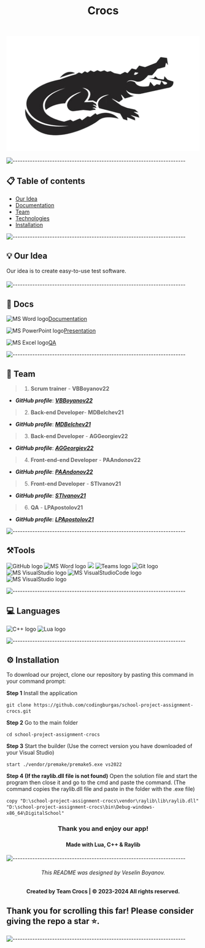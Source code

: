 <h1 align="center">Crocs</h1>
<br>
<p align="center">
  <img src="DigitalSchool/assets/crocs-logo.png">
</p>

![----------------------------------------------------------------------](https://raw.githubusercontent.com/andreasbm/readme/master/assets/lines/rainbow.png)
 
## 📋 Table of contents
  - [Our Idea](#idea)
  - [Documentation](#docs)
  - [Team](#collaborators)
  - [Technologies](#technologies)
  - [Installation](#install)

![----------------------------------------------------------------------](https://raw.githubusercontent.com/andreasbm/readme/master/assets/lines/rainbow.png)
 
## 💡 Our Idea <a name="idea"></a>
Our idea is to create easy-to-use test software.
#### 

![----------------------------------------------------------------------](https://raw.githubusercontent.com/andreasbm/readme/master/assets/lines/rainbow.png)

## 📄 Docs <a name="docs"></a>

<img src="https://img.icons8.com/fluency/48/000000/microsoft-word-2019.png" alt="MS Word logo" width=20px />[Documentation](https://github.com/codingburgas/school-project-assignment-crocs/raw/main/DigitalSchool%20documents/DocumentationCrocs.docx)

<img src="https://img.icons8.com/fluency/48/000000/microsoft-powerpoint-2019.png" alt="MS PowerPoint logo" width=20px >[Presentation](https://github.com/codingburgas/school-project-assignment-crocs/raw/main/DigitalSchool%20documents/CrocsPresentation.pptx)

<img src="https://img.icons8.com/fluency/48/000000/microsoft-excel-2019.png" alt="MS Excel logo" width=20px >[QA](https://github.com/codingburgas/school-project-assignment-crocs/blob/main/DigitalSchool%20documents/QA_Crocs.xlsx)

![----------------------------------------------------------------------](https://raw.githubusercontent.com/andreasbm/readme/master/assets/lines/rainbow.png)
 
## 🌱 Team <a name="collaborators"></a>
> 1. **Scrum trainer**	- **VBBoyanov22** 
   - ***GitHub profile***: [***VBBoyanov22***](https://github.com/VBBoyanov22)	
> 2. **Back-end Developer**- **MDBelchev21**	
   - ***GitHub profile***: [***MDBelchev21***](https://github.com/MDBelchev21)	
> 3. **Back-end Developer** - **AGGeorgiev22** 	
   - ***GitHub profile***: [***AGGeorgiev22***](https://github.com/AGGeorgiev22)
> 4. **Front-end-end Developer** - **PAAndonov22**	
   - ***GitHub profile***: [***PAAndonov22***](https://github.com/PAAndonov22)
> 5. **Front-end Developer** - **STIvanov21**	
   - ***GitHub profile***: [***STIvanov21***](https://github.com/STIvanov21)
> 6. **QA** - **LPApostolov21**	
   - ***GitHub profile***: [***LPApostolov21***](https://github.com/LPApostolov21)
   
![----------------------------------------------------------------------](https://raw.githubusercontent.com/andreasbm/readme/master/assets/lines/rainbow.png)

## ⚒️Tools  <a name="technologies"></a>
<p align="left">
  <img src="https://raw.githubusercontent.com/sbivanov22/baklava/main/assets/icons/gitHubIcon.png" alt="GitHub logo" width=48px>
<img src="https://img.icons8.com/fluency/48/000000/microsoft-word-2019.png" alt="MS Word logo" width=48px />
<img src="https://img.icons8.com/fluency/48/000000/microsoft-powerpoint-2019.png" width=48/>
<img src="https://admin.kuleuven.be/icts/services/teams/images/Teamslogo/image" alt="Teams logo" width=54px>
<img src="https://avatars.githubusercontent.com/u/18133?s=200&v=" alt="Git logo" width=48px>
<img src="https://upload.wikimedia.org/wikipedia/commons/c/cd/Visual_Studio_2017_Logo.svg" alt="MS VisualStudio logo" width=48px />
<img src="https://upload.wikimedia.org/wikipedia/commons/2/2d/Visual_Studio_Code_1.18_icon.svg" alt="MS VisualStudioCode logo" width=48px>
<img src="https://upload.wikimedia.org/wikipedia/commons/thumb/f/f4/Raylib_logo.png/120px-Raylib_logo.png" alt="MS VisualStudio logo" width=48px />
</p> 

![----------------------------------------------------------------------](https://raw.githubusercontent.com/andreasbm/readme/master/assets/lines/rainbow.png)

## 💻 Languages
<p align="left"> 
<img src="https://upload.wikimedia.org/wikipedia/commons/3/32/C%2B%2B_logo.png" alt="C++ logo" width="48px">
    <img src=https://upload.wikimedia.org/wikipedia/commons/thumb/c/cf/Lua-Logo.svg/640px-Lua-Logo.svg.png alt="Lua logo" width="50">
</p>

![----------------------------------------------------------------------](https://raw.githubusercontent.com/andreasbm/readme/master/assets/lines/rainbow.png)

## ⚙️ Installation	<a name = "install"></a>

<p>To download our project, clone our repository by pasting this command in your command prompt:</p>
    
<b>Step 1</b>
Install the application
```
git clone https://github.com/codingburgas/school-project-assignment-crocs.git
```
<b>Step 2</b>
Go to the main folder
```
cd school-project-assignment-crocs
```
<b>Step 3</b>
Start the builder (Use the correct version you have downloaded of your Visual Studio)
```
start ./vendor/premake/premake5.exe vs2022
```
<b>Step 4 (If the raylib.dll file is not found)</b>
Open the solution file and start the program then close it and go to the cmd and paste the command. (The command copies the raylib.dll file and paste in the folder with the .exe file)
```
copy "D:\school-project-assignment-crocs\vendor\raylib\lib\raylib.dll" "D:\school-project-assignment-crocs\bin\Debug-windows-x86_64\DigitalSchool"
```

<h3 align="center"> Thank you and enjoy our app! <h3>
<h4 align="center"> Made with Lua, C++ & Raylib </h4>

![----------------------------------------------------------------------](https://raw.githubusercontent.com/andreasbm/readme/master/assets/lines/rainbow.png)

<h6 align="center">This README was designed by Veselin Boyanov.</h6>
<h4 align="center"> Created by Team Crocs | &copy 2023-2024 All rights reserved.</h4>
<h2>Thank you for scrolling this far! Please consider giving the repo a star ⭐.</h2>

![----------------------------------------------------------------------](https://raw.githubusercontent.com/andreasbm/readme/master/assets/lines/rainbow.png)
